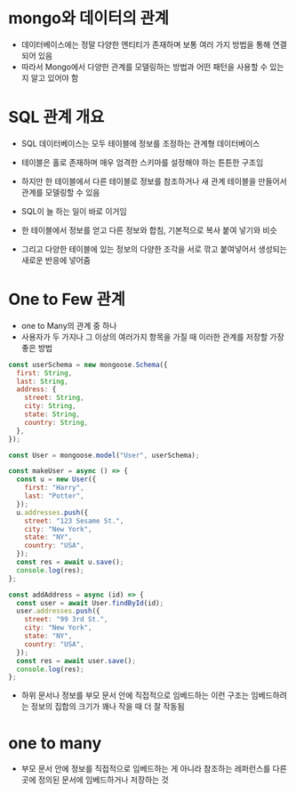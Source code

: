 # mongo와 데이터의 관계

- 데이터베이스에는 정말 다양한 엔티티가 존재하며 보통 여러 가지 방법을 통해 연결되어 있음
- 따라서 Mongo에서 다양한 관계를 모델링하는 방법과 어떤 패턴을 사용할 수 있는지 알고 있어야 함

# SQL 관계 개요

- SQL 데이터베이스는 모두 테이블에 정보를 조정하는 관계형 데이터베이스
- 테이블은 홀로 존재하며 매우 엄격한 스키마를 설정해야 하는 튼튼한 구조임
- 하지만 한 테이블에서 다른 테이블로 정보를 참조하거나 새 관계 테이블을 만들어서 관계를 모델링할 수 있음

- SQL이 늘 하는 일이 바로 이거임
- 한 테이블에서 정보를 얻고 다른 정보와 합침, 기본적으로 복사 붙여 넣기와 비슷
- 그리고 다양한 테이블에 있는 정보의 다양한 조각을 서로 깎고 붙여넣어서 생성되는 새로운 반응에 넣어줌

# One to Few 관계

- one to Many의 관계 중 하나
- 사용자가 두 가지나 그 이상의 여러가지 항목을 가질 때 이러한 관계를 저장할 가장 좋은 방법

```js
const userSchema = new mongoose.Schema({
  first: String,
  last: String,
  address: {
    street: String,
    city: String,
    state: String,
    country: String,
  },
});

const User = mongoose.model("User", userSchema);

const makeUser = async () => {
  const u = new User({
    first: "Harry",
    last: "Potter",
  });
  u.addresses.push({
    street: "123 Sesame St.",
    city: "New York",
    state: "NY",
    country: "USA",
  });
  const res = await u.save();
  console.log(res);
};

const addAddress = async (id) => {
  const user = await User.findById(id);
  user.addresses.push({
    street: "99 3rd St.",
    city: "New York",
    state: "NY",
    country: "USA",
  });
  const res = await user.save();
  console.log(res);
};
```

- 하위 문서나 정보를 부모 문서 안에 직접적으로 임베드하는 이런 구조는 임베드하려는 정보의 집합의 크기가 꽤나 작을 때 더 잘 작동됨

# one to many

- 부모 문서 안에 정보를 직접적으로 임베드하는 게 아니라 참조하는 레퍼런스를 다른 곳에 정의된 문서에 임베드하거나 저장하는 것
